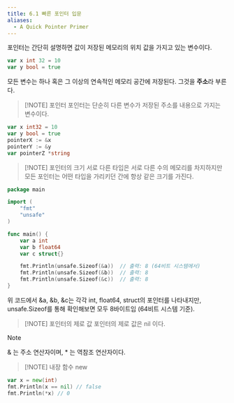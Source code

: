 ```yaml
---
title: 6.1 빠른 포인터 입문
aliases:
  - A Quick Pointer Primer
---
```


포인터는 간단히 설명하면 값이 저장된 메모리의 위치 값을 가지고 있는 변수이다.

```go
var x int 32 = 10
var y bool = true
```

모든 변수는 하나 혹은 그 이상의 연속적인 메모리 공간에 저장된다.  그것을 **주소**라 부른다.

> [!NOTE] 포인터
> 포인터는 단순히 다른 변수가 저장된 주소를 내용으로 가지는 변수이다.

```go
var x int32 = 10
var y bool = true
pointerX := &x
pointerY := &y
var pointerZ *string
```

> [!NOTE] 포인터의 크기
> 서로 다른 타입은 서로 다른 수의 메모리를 차지하지만
> 모든 포인터는 어떤 타입을 가리키던 간에 항상 같은 크기를 가진다.

```go
package main

import (
    "fmt"
    "unsafe"
)

func main() {
    var a int
    var b float64
    var c struct{}

    fmt.Println(unsafe.Sizeof(&a))  // 출력: 8 (64비트 시스템에서)
    fmt.Println(unsafe.Sizeof(&b))  // 출력: 8
    fmt.Println(unsafe.Sizeof(&c))  // 출력: 8
}
```

위 코드에서 &a, &b, &c는 각각 int, float64, struct의 포인터를 나타내지만, unsafe.Sizeof를 통해 확인해보면 모두 8바이트임 (64비트 시스템 기준).

> [!NOTE] 포인터의 제로 값
> 포인터의 제로 값은 nil 이다.

> [!NOTE] 
> & 는 주소 연산자이며, * 는 역참조 연산자이다.

> [!NOTE] 내장 함수 new

```go
var x = new(int)
fmt.Println(x == nil) // false
fmt.Println(*x) // 0
```
